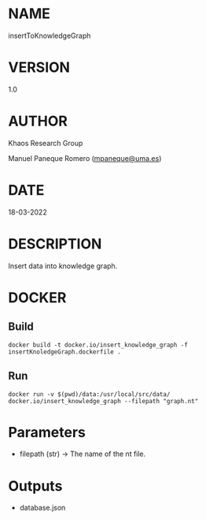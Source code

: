 # NAME

insertToKnowledgeGraph

# VERSION

1.0

# AUTHOR

Khaos Research Group

Manuel Paneque Romero (mpaneque@uma.es)

# DATE

18-03-2022

# DESCRIPTION
Insert data into knowledge graph.
 
# DOCKER

## Build

```
docker build -t docker.io/insert_knowledge_graph -f insertKnoledgeGraph.dockerfile .
```

## Run

```
docker run -v $(pwd)/data:/usr/local/src/data/ docker.io/insert_knowledge_graph --filepath "graph.nt"
```

# Parameters
* filepath (str) -> The name of the nt file.

# Outputs
* database.json
